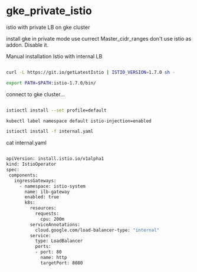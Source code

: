 # gke_private_istio
istio with private LB on gke cluster



install gke in private mode 
use currect Master_cidr_ranges
don't use istio as addon. Disable it.


Manual installation Istio with internal LB

```bash

curl -L https://git.io/getLatestIstio | ISTIO_VERSION=1.7.0 sh -

export PATH=$PATH:istio-1.7.0/bin/


```


connect to gke cluster...


```bash

istioctl install --set profile=default

kubectl label namespace default istio-injection=enabled

istioctl install -f internal.yaml


```

cat internal.yaml

 ```bash

apiVersion: install.istio.io/v1alpha1
kind: IstioOperator
spec:
  components:
    ingressGateways:
      - namespace: istio-system
        name: ilb-gateway
        enabled: true
        k8s:
          resources:
            requests:
              cpu: 200m
          serviceAnnotations:
            cloud.google.com/load-balancer-type: "internal"
          service:
            type: LoadBalancer
            ports:
            - port: 80
              name: http
              targetPort: 8080
```
